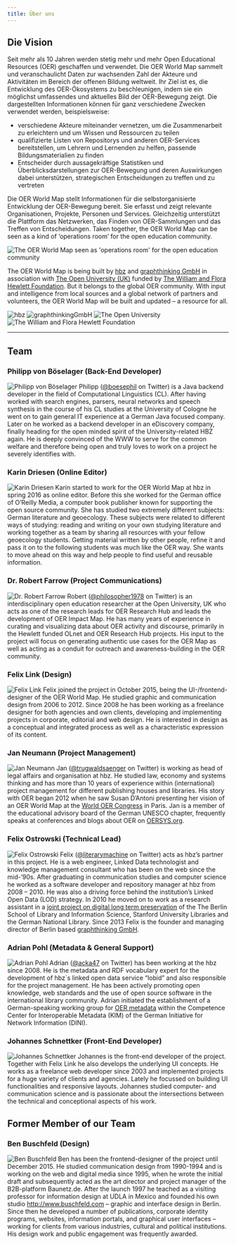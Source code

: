 ```yaml
---
title: Über uns
---
```

## Die Vision

Seit mehr als 10 Jahren werden stetig mehr und mehr Open Educational Resources (OER) geschaffen und verwendet. Die OER World Map sammelt und veranschaulicht Daten zur wachsenden Zahl der Akteure und Aktivitäten im Bereich der offenen Bildung weltweit. Ihr Ziel ist es, die Entwicklung des OER-Ökosystems zu beschleunigen, indem sie ein möglichst umfassendes und aktuelles Bild der OER-Bewegung zeigt. Die dargestellten Informationen können für ganz verschiedene Zwecken verwendet werden, beispielsweise:

- verschiedene Akteure miteinander vernetzen, um die Zusammenarbeit zu erleichtern und um Wissen und Ressourcen zu teilen
- qualifizierte Listen von Repositorys und anderen OER-Services bereitstellen, um Lehrern und Lernenden zu helfen, passende Bildungsmaterialien zu finden
- Entscheider durch aussagekräftige Statistiken und Überblicksdarstellungen zur OER-Bewegung und deren Auswirkungen dabei unterstützen, strategischen Entscheidungen zu treffen und zu vertreten

Die OER World Map stellt Informationen für die selbstorganisierte Entwicklung der OER-Bewegung bereit. Sie erfasst und zeigt relevante Organisationen, Projekte, Personen und Services. Gleichzeitig unterstützt die Plattform das Netzwerken, das Finden von OER-Sammlungen und das Treffen von Entscheidungen. Taken together, the OER World Map can be seen as a kind of ‘operations room’ for the open education community.

![The OER World Map seen as 'operations room' for the open education community](/assets/images/open-control-room.jpg)

The OER World Map is being built by [hbz](http://www.hbz-nrw.de) and [graphthinking GmbH](http://www.graphthinking.com) in association with [The Open University (UK)](http://www.open.ac.uk/) funded by [The William and Flora Hewlett Foundation](http://www.hewlett.org/). But it belongs to the global OER community. With input and intelligence from local sources and a global network of partners and volunteers, the OER World Map will be built and updated – a resource for all.

![hbz](/assets/images/image06.gif) ![graphthinkingGmbH](/assets/images/image10.png) ![The Open University](/assets/images/image07.png) ![The William and Flora Hewlett Foundation](/assets/images/image04.jpg)

* * *

## Team

### Philipp von Böselager (Back-End Developer)

![Philipp von Böselager](/assets/images/image05.png) Philipp ([@boesephil](https://twitter.com/boesephil) on Twitter) is a Java backend developer in the field of Computational Linguistics (CL). After having worked with search engines, parsers, neural networks and speech synthesis in the course of his CL studies at the University of Cologne he went on to gain general IT experience at a German Java focused company. Later on he worked as a backend developer in an eDiscovery company, finally heading for the open minded spirit of the University-related HBZ again. He is deeply convinced of the WWW to serve for the common welfare and therefore being open and truly loves to work on a project he severely identifies with.

### Karin Driesen (Online Editor)

![Karin Driesen](/assets/images/Karin-Driesen-130.jpg) Karin started to work for the OER World Map at hbz in spring 2016 as online editor. Before this she worked for the German office of O’Reilly Media, a computer book publisher known for supporting the open source community. She has studied two extremely different subjects: German literature and geoecology. These subjects were related to different ways of studying: reading and writing on your own studying literature and working together as a team by sharing all resources with your fellow geoecology students. Getting material written by other people, refine it and pass it on to the following students was much like the OER way. She wants to move ahead on this way and help people to find useful and reusable information.

### Dr. Robert Farrow (Project Communications)

![Dr. Robert Farrow](/assets/images/image08.jpg) Robert ([@philosopher1978](https://twitter.com/philosopher1978) on Twitter) is an interdisciplinary open education researcher at the Open University, UK who acts as one of the research leads for OER Research Hub and leads the development of OER Impact Map. He has many years of experience in curating and visualizing data about OER activity and discourse, primarily in the Hewlett funded OLnet and OER Research Hub projects. His input to the project will focus on generating authentic use cases for the OER Map as well as acting as a conduit for outreach and awareness-building in the OER community.

### Felix Link (Design)

![Felix Link](/assets/images/felix-link.png) Felix joined the project in October 2015, being the UI-/frontend-designer of the OER World Map. He studied graphic and communication design from 2006 to 2012. Since 2008 he has been working as a freelance designer for both agencies and own clients, developing and implementing projects in corporate, editorial and web design. He is interested in design as a conceptual and integrated process as well as a characteristic expression of its content.

### Jan Neumann (Project Management)

![Jan Neumann](/assets/images/image03.jpg) Jan ([@trugwaldsaenger](https://twitter.com/trugwaldsaenger) on Twitter) is working as head of legal affairs and organisation at hbz. He studied law, economy and systems thinking and has more than 10 years of experience within (international) project management for different publishing houses and libraries. His story with OER began 2012 when he saw Susan D’Antoni presenting her vision of an OER World Map at the [World OER Congress](https://oerworldmap.org/resource/urn:uuid:c27c383c-ecab-44e7-be67-24a741586afe) in Paris. Jan is a member of the educational advisory board of the German UNESCO chapter, frequently speaks at conferences and blogs about OER on [OERSYS.org](https://oersys.org/).

### Felix Ostrowski (Technical Lead)

![Felix Ostrowski](/assets/images/image00.jpg) Felix ([@literarymachine](https://twitter.com/literarymachine) on Twitter) acts as hbz’s partner in this project. He is a web engineer, Linked Data technologist and knowledge management consultant who has been on the web since the mid-’90s. After graduating in communication studies and computer science he worked as a software developer and repository manager at hbz from 2008 – 2010. He was also a driving force behind the institution’s Linked Open Data (LOD) strategy. In 2010 he moved on to work as a research assistant in a [joint project on digital long term preservation](http://www.lukii.hu-berlin.de/) of the The Berlin School of Library and Information Science, Stanford University Libraries and the German National Library. Since 2013 Felix is the founder and managing director of Berlin based [graphthinking GmbH](http://www.graphthinking.com/).

### Adrian Pohl (Metadata & General Support)

![Adrian Pohl](/assets/images/image09.jpg) Adrian ([@acka47](https://twitter.com/acka47) on Twitter) has been working at the hbz since 2008. He is the metadata and RDF vocabulary expert for the development of hbz`s linked open data service “lobid” and also responsible for the project management. He has been actively promoting open knowledge, web standards and the use of open source software in the international library community. Adrian initiated the establishment of a German-speaking working group for [OER metadata](https://wiki.dnb.de/display/DINIAGKIM/OER-Metadaten-Gruppe) within the Competence Center for Interoperable Metadata (KIM) of the German Initiative for Network Information (DINI).

### Johannes Schnettker (Front-End Developer)

![Johannes Schnettker](/assets/images/image01.jpg) Johannes is the front-end developer of the project. Together with Felix Link he also develops the underlying UI concepts. He works as a freelance web developer since 2003 and implemented projects for a huge variety of clients and agencies. Lately he focussed on building UI functionalities and responsive layouts. Johannes studied computer- and communication science and is passionate about the intersections between the technical and conceptional aspects of his work.

## Former Member of our Team

### Ben Buschfeld (Design)

![Ben Buschfeld](/assets/images/image02.jpg) Ben has been the frontend-designer of the project until December 2015. He studied communication design from 1990-1994 and is working on the web and digital media since 1995, when he wrote the initial draft and subsequently acted as the art director and project manager of the B2B-platform Baunetz.de. After the launch 1997 he teached as a visiting professor for information design at UDLA in Mexico and founded his own studio <http://www.buschfeld.com> – graphic and interface design in Berlin. Since then he developed a number of publications, corporate identity programs, websites, information portals, and graphical user interfaces – working for clients from various industries, cultural and political institutions. His design work and public engagement was frequently awarded.
